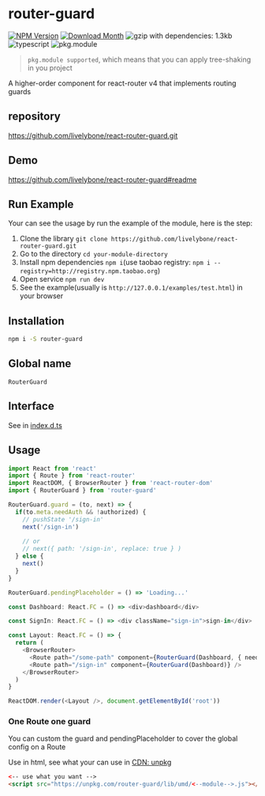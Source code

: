 # router-guard
[![NPM Version](http://img.shields.io/npm/v/router-guard.svg?style=flat-square)](https://www.npmjs.com/package/router-guard)
[![Download Month](http://img.shields.io/npm/dm/router-guard.svg?style=flat-square)](https://www.npmjs.com/package/router-guard)
![gzip with dependencies: 1.3kb](https://img.shields.io/badge/gzip--with--dependencies-1.3kb-brightgreen.svg "gzip with dependencies: 1.3kb")
![typescript](https://img.shields.io/badge/typescript-supported-blue.svg "typescript")
![pkg.module](https://img.shields.io/badge/pkg.module-supported-blue.svg "pkg.module")

> `pkg.module supported`, which means that you can apply tree-shaking in you project

A higher-order component for react-router v4 that implements routing guards

## repository
https://github.com/livelybone/react-router-guard.git

## Demo
https://github.com/livelybone/react-router-guard#readme

## Run Example
Your can see the usage by run the example of the module, here is the step:

1. Clone the library `git clone https://github.com/livelybone/react-router-guard.git`
2. Go to the directory `cd your-module-directory`
3. Install npm dependencies `npm i`(use taobao registry: `npm i --registry=http://registry.npm.taobao.org`)
4. Open service `npm run dev`
5. See the example(usually is `http://127.0.0.1/examples/test.html`) in your browser

## Installation
```bash
npm i -S router-guard
```

## Global name
`RouterGuard`

## Interface
See in [index.d.ts](./index.d.ts)

## Usage
```typescript jsx
import React from 'react'
import { Route } from 'react-router'
import ReactDOM, { BrowserRouter } from 'react-router-dom'
import { RouterGuard } from 'router-guard'

RouterGuard.guard = (to, next) => {
  if(to.meta.needAuth && !authorized) {
    // pushState '/sign-in'
    next('/sign-in')
    
    // or 
    // next({ path: '/sign-in', replace: true } )
  } else {
    next()
  }
}

RouterGuard.pendingPlaceholder = () => 'Loading...'

const Dashboard: React.FC = () => <div>dashboard</div>

const SignIn: React.FC = () => <div className="sign-in">sign-in</div>

const Layout: React.FC = () => {
  return (
    <BrowserRouter>
      <Route path="/some-path" component={RouterGuard(Dashboard, { needAuth: true })} />
      <Route path="/sign-in" component={RouterGuard(Dashboard)} />
    </BrowserRouter>
  )
}

ReactDOM.render(<Layout />, document.getElementById('root'))
```

### One Route one guard
You can custom the guard and pendingPlaceholder to cover the global config on a Route

Use in html, see what your can use in [CDN: unpkg](https://unpkg.com/router-guard/lib/umd/)
```html
<-- use what you want -->
<script src="https://unpkg.com/router-guard/lib/umd/<--module-->.js"></script>
```
